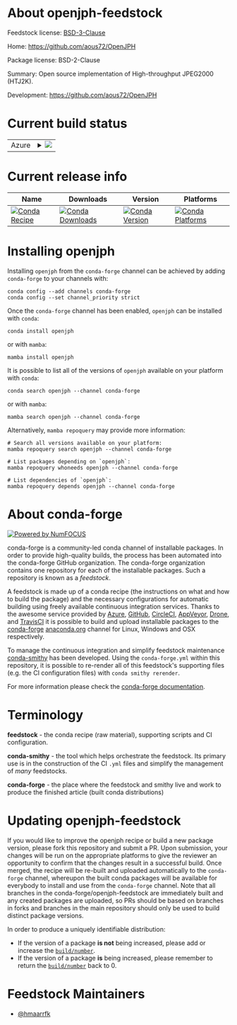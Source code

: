 About openjph-feedstock
=======================

Feedstock license: [BSD-3-Clause](https://github.com/conda-forge/openjph-feedstock/blob/main/LICENSE.txt)

Home: https://github.com/aous72/OpenJPH

Package license: BSD-2-Clause

Summary: Open source implementation of High-throughput JPEG2000 (HTJ2K).

Development: https://github.com/aous72/OpenJPH

Current build status
====================


<table>
    
  <tr>
    <td>Azure</td>
    <td>
      <details>
        <summary>
          <a href="https://dev.azure.com/conda-forge/feedstock-builds/_build/latest?definitionId=23671&branchName=main">
            <img src="https://dev.azure.com/conda-forge/feedstock-builds/_apis/build/status/openjph-feedstock?branchName=main">
          </a>
        </summary>
        <table>
          <thead><tr><th>Variant</th><th>Status</th></tr></thead>
          <tbody><tr>
              <td>linux_64</td>
              <td>
                <a href="https://dev.azure.com/conda-forge/feedstock-builds/_build/latest?definitionId=23671&branchName=main">
                  <img src="https://dev.azure.com/conda-forge/feedstock-builds/_apis/build/status/openjph-feedstock?branchName=main&jobName=linux&configuration=linux%20linux_64_" alt="variant">
                </a>
              </td>
            </tr><tr>
              <td>osx_64</td>
              <td>
                <a href="https://dev.azure.com/conda-forge/feedstock-builds/_build/latest?definitionId=23671&branchName=main">
                  <img src="https://dev.azure.com/conda-forge/feedstock-builds/_apis/build/status/openjph-feedstock?branchName=main&jobName=osx&configuration=osx%20osx_64_" alt="variant">
                </a>
              </td>
            </tr><tr>
              <td>win_64</td>
              <td>
                <a href="https://dev.azure.com/conda-forge/feedstock-builds/_build/latest?definitionId=23671&branchName=main">
                  <img src="https://dev.azure.com/conda-forge/feedstock-builds/_apis/build/status/openjph-feedstock?branchName=main&jobName=win&configuration=win%20win_64_" alt="variant">
                </a>
              </td>
            </tr>
          </tbody>
        </table>
      </details>
    </td>
  </tr>
</table>

Current release info
====================

| Name | Downloads | Version | Platforms |
| --- | --- | --- | --- |
| [![Conda Recipe](https://img.shields.io/badge/recipe-openjph-green.svg)](https://anaconda.org/conda-forge/openjph) | [![Conda Downloads](https://img.shields.io/conda/dn/conda-forge/openjph.svg)](https://anaconda.org/conda-forge/openjph) | [![Conda Version](https://img.shields.io/conda/vn/conda-forge/openjph.svg)](https://anaconda.org/conda-forge/openjph) | [![Conda Platforms](https://img.shields.io/conda/pn/conda-forge/openjph.svg)](https://anaconda.org/conda-forge/openjph) |

Installing openjph
==================

Installing `openjph` from the `conda-forge` channel can be achieved by adding `conda-forge` to your channels with:

```
conda config --add channels conda-forge
conda config --set channel_priority strict
```

Once the `conda-forge` channel has been enabled, `openjph` can be installed with `conda`:

```
conda install openjph
```

or with `mamba`:

```
mamba install openjph
```

It is possible to list all of the versions of `openjph` available on your platform with `conda`:

```
conda search openjph --channel conda-forge
```

or with `mamba`:

```
mamba search openjph --channel conda-forge
```

Alternatively, `mamba repoquery` may provide more information:

```
# Search all versions available on your platform:
mamba repoquery search openjph --channel conda-forge

# List packages depending on `openjph`:
mamba repoquery whoneeds openjph --channel conda-forge

# List dependencies of `openjph`:
mamba repoquery depends openjph --channel conda-forge
```


About conda-forge
=================

[![Powered by
NumFOCUS](https://img.shields.io/badge/powered%20by-NumFOCUS-orange.svg?style=flat&colorA=E1523D&colorB=007D8A)](https://numfocus.org)

conda-forge is a community-led conda channel of installable packages.
In order to provide high-quality builds, the process has been automated into the
conda-forge GitHub organization. The conda-forge organization contains one repository
for each of the installable packages. Such a repository is known as a *feedstock*.

A feedstock is made up of a conda recipe (the instructions on what and how to build
the package) and the necessary configurations for automatic building using freely
available continuous integration services. Thanks to the awesome service provided by
[Azure](https://azure.microsoft.com/en-us/services/devops/), [GitHub](https://github.com/),
[CircleCI](https://circleci.com/), [AppVeyor](https://www.appveyor.com/),
[Drone](https://cloud.drone.io/welcome), and [TravisCI](https://travis-ci.com/)
it is possible to build and upload installable packages to the
[conda-forge](https://anaconda.org/conda-forge) [anaconda.org](https://anaconda.org/)
channel for Linux, Windows and OSX respectively.

To manage the continuous integration and simplify feedstock maintenance
[conda-smithy](https://github.com/conda-forge/conda-smithy) has been developed.
Using the ``conda-forge.yml`` within this repository, it is possible to re-render all of
this feedstock's supporting files (e.g. the CI configuration files) with ``conda smithy rerender``.

For more information please check the [conda-forge documentation](https://conda-forge.org/docs/).

Terminology
===========

**feedstock** - the conda recipe (raw material), supporting scripts and CI configuration.

**conda-smithy** - the tool which helps orchestrate the feedstock.
                   Its primary use is in the construction of the CI ``.yml`` files
                   and simplify the management of *many* feedstocks.

**conda-forge** - the place where the feedstock and smithy live and work to
                  produce the finished article (built conda distributions)


Updating openjph-feedstock
==========================

If you would like to improve the openjph recipe or build a new
package version, please fork this repository and submit a PR. Upon submission,
your changes will be run on the appropriate platforms to give the reviewer an
opportunity to confirm that the changes result in a successful build. Once
merged, the recipe will be re-built and uploaded automatically to the
`conda-forge` channel, whereupon the built conda packages will be available for
everybody to install and use from the `conda-forge` channel.
Note that all branches in the conda-forge/openjph-feedstock are
immediately built and any created packages are uploaded, so PRs should be based
on branches in forks and branches in the main repository should only be used to
build distinct package versions.

In order to produce a uniquely identifiable distribution:
 * If the version of a package **is not** being increased, please add or increase
   the [``build/number``](https://docs.conda.io/projects/conda-build/en/latest/resources/define-metadata.html#build-number-and-string).
 * If the version of a package **is** being increased, please remember to return
   the [``build/number``](https://docs.conda.io/projects/conda-build/en/latest/resources/define-metadata.html#build-number-and-string)
   back to 0.

Feedstock Maintainers
=====================

* [@hmaarrfk](https://github.com/hmaarrfk/)

